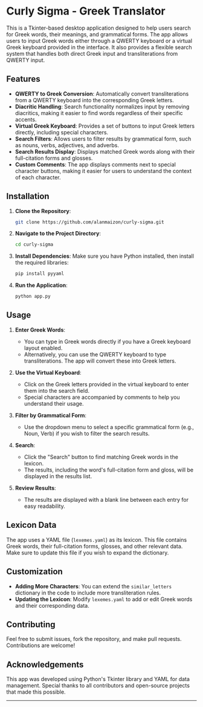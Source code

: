# Curly Sigma - Greek Translator

This is a Tkinter-based desktop application designed to help users search for Greek words, their meanings, and grammatical forms. The app allows users to input Greek words either through a QWERTY keyboard or a virtual Greek keyboard provided in the interface. It also provides a flexible search system that handles both direct Greek input and transliterations from QWERTY input.

## Features

- **QWERTY to Greek Conversion**: Automatically convert transliterations from a QWERTY keyboard into the corresponding Greek letters.
- **Diacritic Handling**: Search functionality normalizes input by removing diacritics, making it easier to find words regardless of their specific accents.
- **Virtual Greek Keyboard**: Provides a set of buttons to input Greek letters directly, including special characters.
- **Search Filters**: Allows users to filter results by grammatical form, such as nouns, verbs, adjectives, and adverbs.
- **Search Results Display**: Displays matched Greek words along with their full-citation forms and glosses.
- **Custom Comments**: The app displays comments next to special character buttons, making it easier for users to understand the context of each character.

## Installation

1. **Clone the Repository**:
   ```bash
   git clone https://github.com/alanmaizon/curly-sigma.git
   ```
2. **Navigate to the Project Directory**:
   ```bash
   cd curly-sigma
   ```
3. **Install Dependencies**:
   Make sure you have Python installed, then install the required libraries:
   ```bash
   pip install pyyaml
   ```

4. **Run the Application**:
   ```bash
   python app.py
   ```

## Usage

1. **Enter Greek Words**:
   - You can type in Greek words directly if you have a Greek keyboard layout enabled.
   - Alternatively, you can use the QWERTY keyboard to type transliterations. The app will convert these into Greek letters.

2. **Use the Virtual Keyboard**:
   - Click on the Greek letters provided in the virtual keyboard to enter them into the search field.
   - Special characters are accompanied by comments to help you understand their usage.

3. **Filter by Grammatical Form**:
   - Use the dropdown menu to select a specific grammatical form (e.g., Noun, Verb) if you wish to filter the search results.

4. **Search**:
   - Click the "Search" button to find matching Greek words in the lexicon.
   - The results, including the word's full-citation form and gloss, will be displayed in the results list.

5. **Review Results**:
   - The results are displayed with a blank line between each entry for easy readability.

## Lexicon Data

The app uses a YAML file (`lexemes.yaml`) as its lexicon. This file contains Greek words, their full-citation forms, glosses, and other relevant data. Make sure to update this file if you wish to expand the dictionary.

## Customization

- **Adding More Characters**: You can extend the `similar_letters` dictionary in the code to include more transliteration rules.
- **Updating the Lexicon**: Modify `lexemes.yaml` to add or edit Greek words and their corresponding data.

## Contributing

Feel free to submit issues, fork the repository, and make pull requests. Contributions are welcome!

## Acknowledgements

This app was developed using Python's Tkinter library and YAML for data management. Special thanks to all contributors and open-source projects that made this possible.

---
